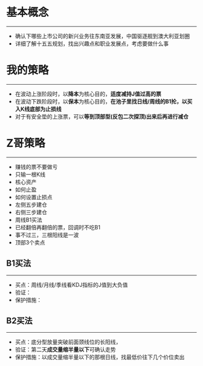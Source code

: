 # 基本概念
---
- 确认下哪些上市公司的新兴业务往东南亚发展，中国驱逐舰到澳大利亚划圈
- 详细了解十五五规划，找出兴趣点和职业发展点，考虑要做什么事

# 我的策略
---
- 在波动上涨阶段时，以**降本**为核心目的，**适度减持J值过高的票**
- 在波动下跌阶段时，以**保本**为核心目的，**在池子里找日线/周线的B1抡，以买入K线底部为止损线**
- 对于有安全垫的上涨票，可以**等到顶部型(反包二次探顶)出来后再进行减仓**
# Z哥策略
---
- 赚钱的票不要做亏
- 只输一根K线
- 核心资产
- 如何止盈
- 如何设置止损点
- 左侧五步建仓
- 右侧三步建仓
- 周线B1买法
- 已经翻倍再翻倍的票，回调时不吃B1
- 事不过三，三根阳线是一波
- 顶部3个卖点

## B1买法
---
- 买点：周线/月线/季线看KDJ指标的J值到大负值
- 验证：
- 保护措施：
## B2买法
---
- 买点：底分型放量突破前面颈线位的长阳线，
- 验证：第二天**成交量缩半量以下**可确认走势
- 保护措施：以成交量缩半量以下的那根日线，找最低价往下几个价位卖出

